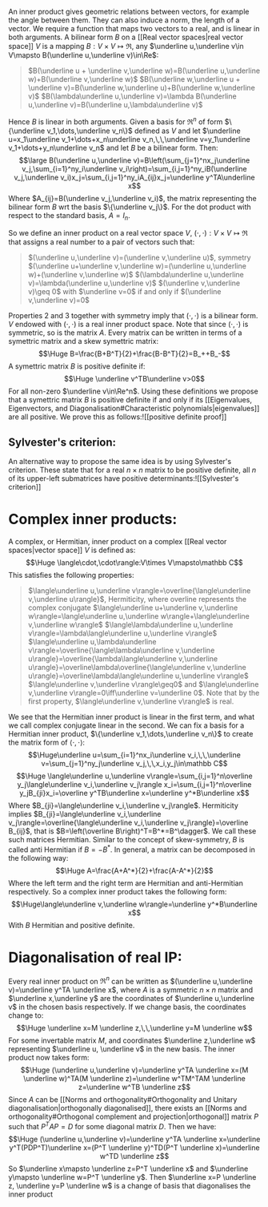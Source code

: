 
An inner product gives geometric relations between vectors, for example the angle between them. They can also induce a norm, the length of a vector. We require a function that maps two vectors to a real, and is linear in both arguments. A bilinear form $B$ on a [[Real vector spaces|real vector space]] $V$ is a mapping $B:V\times V\mapsto\Re$, any $\underline u,\underline v\in V\mapsto B(\underline u,\underline v)\in\Re$:
>$B(\underline u + \underline v,\underline w)=B(\underline u,\underline w)+B(\underline v,\underline w)$
>$B(\underline w,\underline u + \underline v)=B(\underline w,\underline u)+B(\underline w,\underline v)$
>$B(\lambda\underline u,\underline v)=\lambda B(\underline u,\underline v)=B(\underline u,\lambda\underline v)$

Hence $B$ is linear in both arguments. Given a basis for $\Re^n$ of form $\{\underline v_1,\dots,\underline v_n\}$ defined as $V$ and let $\underline u=x_1\underline v_1+\dots+x_n\underline v_n,\,\,\underline v=y_1\underline v_1+\dots+y_n\underline v_n$ and let $B$ be a bilinear form. Then:$$\large B(\underline u,\underline v)=B\left(\sum_{j=1}^nx_j\underline v_j,\sum_{i=1}^ny_i\underline v_i\right)=\sum_{i,j=1}^ny_iB(\underline v_j,\underline v_i)x_j=\sum_{i,j=1}^ny_iA_{ij}x_j=\underline y^TA\underline x$$Where $A_{ij}=B(\underline v_j,\underline v_i)$, the matrix representing the bilinear form $B$ wrt the basis $\{\underline v_j\}$. For the dot product with respect to the standard basis, $A=I_n$.

So we define an inner product on a real vector space $V$, $(\cdot,\cdot):V\times V\mapsto\Re$ that assigns a real number to a pair of vectors such that:
>$(\underline u,\underline v)=(\underline v,\underline u)$, symmetry
>$(\underline u+\underline v,\underline w)=(\underline u,\underline w)+(\underline v,\underline w)$
>$(\lambda\underline u,\underline v)=\lambda(\underline u,\underline v)$
>$(\underline v,\underline v)\geq 0$ with $\underline v=0$ if and only if $(\underline v,\underline v)=0$

Properties 2 and 3 together with symmetry imply that $(\cdot,\cdot)$ is a bilinear form. $V$ endowed with $(\cdot,\cdot)$ is a real inner product space. Note that since $(\cdot,\cdot)$ is symmetric, so is the matrix $A$. Every matrix can be written in terms of a symettric matrix and a skew symettric matrix:$$\Huge B=\frac{B+B^T}{2}+\frac{B-B^T}{2}=B_++B_-$$A symettric matrix $B$ is positive definite if:$$\Huge \underline v^TB\underline v>0$$For all non-zero $\underline v\in\Re^n$. Using these definitions we propose that a symettric matrix $B$ is positive definite if and only if its [[Eigenvalues, Eigenvectors, and Diagonalisation#Characteristic polynomials|eigenvalues]] are all positive. We prove this as follows:![[positive definite proof]]
## Sylvester's criterion:
An alternative way to propose the same idea is by using Sylvester's criterion. These state that for a real $n\times n$ matrix to be positive definite, all $n$ of its upper-left submatrices have positive determinants:![[Sylvester's criterion]] 
# Complex inner products:

A complex, or Hermitian, inner product on a complex [[Real vector spaces|vector space]] $V$ is defined as:$$\Huge \langle\cdot,\cdot\rangle:V\times V\mapsto\mathbb C$$This satisfies the following properties:
>$\langle\underline u,\underline v\rangle=\overline{\langle\underline v,\underline u\rangle}$, Hermiticity, where overline represents the complex conjugate
>$\langle\underline u+\underline v,\underline w\rangle=\langle\underline u,\underline w\rangle+\langle\underline v,\underline w\rangle$
>$\langle\lambda\underline u,\underline v\rangle=\lambda\langle\underline u,\underline v\rangle$
>$\langle\underline u,\lambda\underline v\rangle=\overline{\langle\lambda\underline v,\underline u\rangle}=\overline{\lambda\langle\underline v,\underline u\rangle}=\overline\lambda\overline{\langle\underline v,\underline u\rangle}=\overline\lambda\langle\underline u,\underline v\rangle$
>$\langle\underline v,\underline v\rangle\geq0$ and $\langle\underline v,\underline v\rangle=0\iff\underline v=\underline 0$. Note that by the first property, $\langle\underline v,\underline v\rangle$ is real.

We see that the Hermitian inner product is linear in the first term, and what we call complex conjugate linear in the second. We can fix a basis for a Hermitian inner product, $\{\underline v_1,\dots,\underline v_n\}$ to create the matrix form of $\langle\cdot,\cdot\rangle$:$$\Huge\underline u=\sum_{i=1}^nx_i\underline v_i,\,\,\underline v=\sum_{j=1}^ny_j\underline v_j,\,\,x_i,y_j\in\mathbb C$$$$\Huge \langle\underline u,\underline v\rangle=\sum_{i,j=1}^n\overline y_j\langle\underline v_i,\underline v_j\rangle x_i=\sum_{i,j=1}^n\overline y_jB_{ji}x_i=\overline y^TB\underline x=\underline y^*B\underline x$$Where $B_{ji}=\langle\underline v_i,\underline v_j\rangle$. Hermiticity implies $B_{ji}=\langle\underline v_i,\underline v_j\rangle=\overline{\langle\underline v_i,\underline v_j\rangle}=\overline B_{ij}$, that is $B=\left(\overline B\right)^T=B^*=B^\dagger$. We call these such matrices Hermitian. Similar to the concept of skew-symmetry, $B$ is called anti Hermitian if $B=-B^*$. In general, a matrix can be decomposed in the following way:$$\Huge A=\frac{A+A^*}{2}+\frac{A-A^*}{2}$$Where the left term and the right term are Hermitian and anti-Hermitian respectively. So a complex inner product takes the following form:$$\Huge\langle\underline v,\underline w\rangle=\underline y^*B\underline x$$With $B$ Hermitian and positive definite.

# Diagonalisation of real IP:

Every real inner product on $\Re^n$ can be written as $(\underline u,\underline v)=\underline y^TA \underline x$, where $A$ is a symmetric $n\times n$ matrix and $\underline x,\underline y$ are the coordinates of $\underline u,\underline v$ in the chosen basis respectively. If we change basis, the coordinates change to:$$\Huge \underline x=M \underline z,\,\,\underline y=M \underline w$$For some invertable matrix $M$, and coordinates $\underline z,\underline w$ representing $\underline u, \underline v$ in the new basis. The inner product now takes form:$$\Huge (\underline u,\underline v)=\underline y^TA \underline x=(M \underline w)^TA(M \underline z)=\underline w^TM^TAM \underline z=\underline w^TB \underline z$$Since $A$ can be [[Norms and orthogonality#Orthogonality and Unitary diagonalisation|orthogonally diagonalised]], there exists an [[Norms and orthogonality#Orthogonal complement and projection|orthogonal]] matrix $P$ such that $P^TAP=D$ for some diagonal matrix $D$. Then we have:$$\Huge (\underline u,\underline v)=\underline y^TA \underline x=\underline y^T(PDP^T)\underline x=(P^T \underline y)^TD(P^T \underline x)=\underline w^TD \underline z$$So $\underline x\mapsto \underline z=P^T \underline x$ and $\underline y\mapsto \underline w=P^T \underline y$. Then $\underline x=P \underline z, \underline y=P \underline w$ is a change of basis that diagonalises the inner product 
